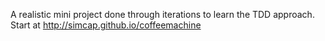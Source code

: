 A realistic mini project done through iterations to learn the TDD approach. Start at http://simcap.github.io/coffeemachine
